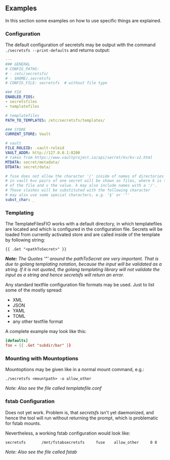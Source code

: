 ## Examples

In this section some examples on how to use specific things are explained.

### Configuration

The default configuration of secretsfs may be output with the command `./secretsfs --print-defaults` and returns output:

```yaml
---
### GENERAL
# CONFIG_PATHS:
# - /etc/secretsfs/
# - $HOME/.secretsfs
# CONFIG_FILE: secretsfs  # without file type

### FIO
ENABLED_FIOS:
- secretsfiles
- templatefiles

# templatefiles
PATH_TO_TEMPLATES: /etc/secretsfs/templates/

### STORE
CURRENT_STORE: Vault

# vault
FILE_ROLEID: .vault-roleid
VAULT_ADDR: http://127.0.0.1:8200
# taken from https://www.vaultproject.io/api/secret/kv/kv-v2.html
MTDATA: secret/metadata/
DTDATA: secret/data/

# fuse does not allow the character '/' inside of names of directories or files
# in vault k=v pairs of one secret will be shown as files, where k is the name
# of the file and v the value. k may also include names with a '/'.
# Those slashes will be substituted with the following character
# may also use some special characters, e.g. '§' or '°'
subst_char: _
```

### Templating

The TemplateFilesFIO works with a default directory, in which templatefiles are located and which is configured in the configuration file.
Secrets will be loaded from currently activated store and are called inside of the template by following string:

```
{{ .Get "<pathToSecret>" }}
```

*__Note:__ The Quotes '"' around the pathToSecret are very important.
That is due to golang templating notation, because the input will be validated as a string.
If it is not quoted, the golang templating library will not validate the input as a string and hence secretsfs will return an error.*

Any standard textfile configuration file formats may be used.
Just to list some of the mostly spread:
* XML
* JSON
* YAML
* TOML
* any other textfile format

A complete example may look like this:

```toml
[defaults]
foo = {{ .Get "subdir/bar" }}
```

### Mounting with Mountoptions

Mountoptions may be given like in a normal mount command, e.g.:

```
./secretsfs <mountpath> -o allow_other
```

_Note: Also see the file called templatefile.conf_


### fstab Configuration

Does not yet work.
Problem is, that _secretsfs_ isn't yet daemonized, and hence the tool will run without returning the prompt, which is problematic for fstab mounts.

Nevertheless, a working fstab configuration would look like:

```fstab
secretsfs       /mnt/fstabsecretsfs     fuse    allow_other     0 0
```

_Note: Also see the file called fstab_
